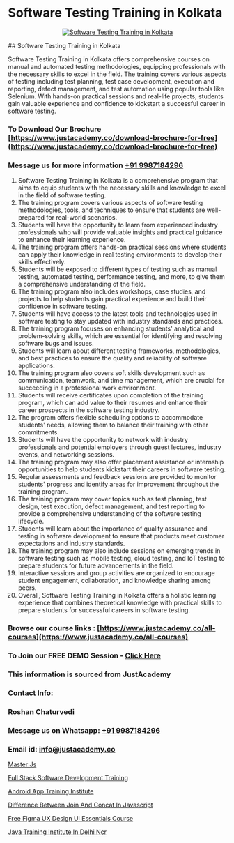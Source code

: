 # Software Testing Training in Kolkata

<p align="center">
  <a href="https://justacademy.co/program-detail/software-testing">
    <img src="https://justacademy.co/storage2/program_images/1704700438.webp" alt="Software Testing Training in Kolkata">
  </a>
</p>
## Software Testing Training in Kolkata

Software Testing Training in Kolkata offers comprehensive courses on manual and automated testing methodologies, equipping professionals with the necessary skills to excel in the field. The training covers various aspects of testing including test planning, test case development, execution and reporting, defect management, and test automation using popular tools like Selenium. With hands-on practical sessions and real-life projects, students gain valuable experience and confidence to kickstart a successful career in software testing.
### To Download Our Brochure [https://www.justacademy.co/download-brochure-for-free](https://www.justacademy.co/download-brochure-for-free)
### Message us for more information [+91 9987184296](https://api.whatsapp.com/send?phone=919987184296)
1) Software Testing Training in Kolkata is a comprehensive program that aims to equip students with the necessary skills and knowledge to excel in the field of software testing.
2) The training program covers various aspects of software testing methodologies, tools, and techniques to ensure that students are well-prepared for real-world scenarios.
3) Students will have the opportunity to learn from experienced industry professionals who will provide valuable insights and practical guidance to enhance their learning experience.
4) The training program offers hands-on practical sessions where students can apply their knowledge in real testing environments to develop their skills effectively.
5) Students will be exposed to different types of testing such as manual testing, automated testing, performance testing, and more, to give them a comprehensive understanding of the field.
6) The training program also includes workshops, case studies, and projects to help students gain practical experience and build their confidence in software testing.
7) Students will have access to the latest tools and technologies used in software testing to stay updated with industry standards and practices.
8) The training program focuses on enhancing students' analytical and problem-solving skills, which are essential for identifying and resolving software bugs and issues.
9) Students will learn about different testing frameworks, methodologies, and best practices to ensure the quality and reliability of software applications.
10) The training program also covers soft skills development such as communication, teamwork, and time management, which are crucial for succeeding in a professional work environment.
11) Students will receive certificates upon completion of the training program, which can add value to their resumes and enhance their career prospects in the software testing industry.
12) The program offers flexible scheduling options to accommodate students' needs, allowing them to balance their training with other commitments.
13) Students will have the opportunity to network with industry professionals and potential employers through guest lectures, industry events, and networking sessions.
14) The training program may also offer placement assistance or internship opportunities to help students kickstart their careers in software testing.
15) Regular assessments and feedback sessions are provided to monitor students' progress and identify areas for improvement throughout the training program.
16) The training program may cover topics such as test planning, test design, test execution, defect management, and test reporting to provide a comprehensive understanding of the software testing lifecycle.
17) Students will learn about the importance of quality assurance and testing in software development to ensure that products meet customer expectations and industry standards.
18) The training program may also include sessions on emerging trends in software testing such as mobile testing, cloud testing, and IoT testing to prepare students for future advancements in the field.
19) Interactive sessions and group activities are organized to encourage student engagement, collaboration, and knowledge sharing among peers.
20) Overall, Software Testing Training in Kolkata offers a holistic learning experience that combines theoretical knowledge with practical skills to prepare students for successful careers in software testing.

### Browse our course links : [https://www.justacademy.co/all-courses](https://www.justacademy.co/all-courses) 
### To Join our FREE DEMO Session - [Click Here](https://www.justacademy.co/register-for-course-demo)


### This information is sourced from JustAcademy
### Contact Info:
### Roshan Chaturvedi
### Message us on Whatsapp: [+91 9987184296](https://api.whatsapp.com/send?phone=919987184296)
### Email id: [info@justacademy.co](mailto:info@justacademy.co)
                
[Master Js](https://www.linkedin.com/pulse/master-js-justacademy-boston-7qhhc?trackingId=VDClxE8vvu2cI8kcWv%2F09Q%3D%3D&lipi=urn%3Ali%3Apage%3Ad_flagship3_company_admin%3BXwxjEqEYSnilOOgoWtEIiA%3D%3D)

[Full Stack Software Development Training](https://www.linkedin.com/pulse/full-stack-software-development-training-justacademy-ahmedabad-58acc/)

[Android App Training Institute](https://medium.com/@prempja40/android-app-training-institute-7e15a35d1fdc)

[Difference Between Join And Concat In Javascript](https://medium.com/@AkashSingh2052/difference-between-join-and-concat-in-javascript-9fb050880f79)

[Free Figma UX Design UI Essentials Course](https://justacademyin.github.io/justacademy/free-figma-ux-design-ui-essentials-course)

[Java Training Institute In Delhi Ncr](https://justacademyin.github.io/justacademy/java-training-institute-in-delhi-ncr)

